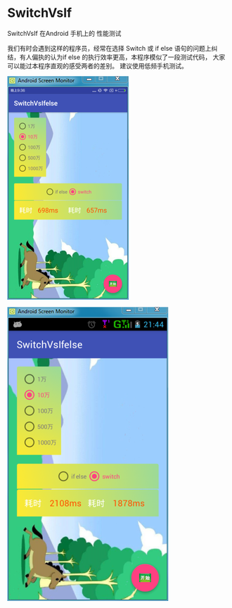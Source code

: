 # SwitchVsIf
SwitchVsIf 在Android 手机上的 性能测试


我们有时会遇到这样的程序员，经常在选择  Switch 或 if else  语句的问题上纠结，有人偏执的认为if else 的执行效率更高，本程序模似了一段测试代码，
大家可以能过本程序直观的感受两者的差别。  建议使用低频手机测试。 


![](https://github.com/longtaoge/SwitchVsIf/blob/e46719a9e0f2bb97424e1db9ef7e052da356c36f/app/src/main/res/mipmap-xxhdpi/vs2.png)

![](https://github.com/longtaoge/SwitchVsIf/blob/e46719a9e0f2bb97424e1db9ef7e052da356c36f/app/src/main/res/mipmap-xxhdpi/vs1.png)
